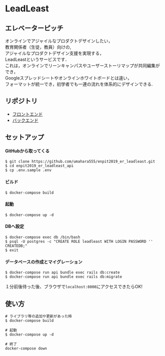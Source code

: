 # LeadLeast

## エレベーターピッチ

オンラインでアジャイルなプロダクトデザインしたい，  
教育関係者（生徒，教員）向けの,  
アジャイルなプロダクトデザイン支援を実現する，  
LeadLeastというサービスです．  
これは，オンラインでリーンキャンパスやユーザーストーリマップが共同編集ができ，  
Googleスプレッドシートやオンラインホワイトボードとは違い，  
フォーマットが統一でき，初学者でも一連の流れを体系的にデザインできる.  

## リポジトリ

- [フロントエンド](https://github.com/umahara555/enpit2019_er_leadleast_front)
- [バックエンド](https://github.com/umahara555/enpit2019_er_leadleast_api)

## セットアップ

#### GitHubから取ってくる

```
$ git clone https://github.com/umahara555/enpit2019_er_leadleast.git
$ cd enpit2019_er_leadleast_api
$ cp .env.sample .env
```

#### ビルド
```
$ docker-compose build
```

#### 起動
```
$ docker-compose up -d
```

#### DBへ設定
```
$ docker-compose exec db /bin/bash
$ psql -U postgres -c "CREATE ROLE leadleast WITH LOGIN PASSWORD '' CREATEDB;"
$ exit
```

#### データベースの作成とマイグレーション
```
$ docker-compose run api bundle exec rails db:create
$ docker-compose run api bundle exec rails db:migrate
```

１分前後待った後、ブラウザで`localhost:8000`にアクセスできたらOK!

## 使い方

```
# ライブラリ等の追加や更新があった時
$ docker-compose build

# 起動
$ docker-compose up -d

# 終了
docker-compose down
```

